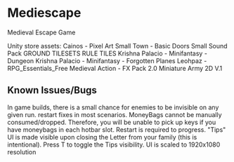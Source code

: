 # Mediescape
Medieval Escape Game

Unity store assets:
	Cainos - Pixel Art Small Town - Basic
	Doors Small Sound Pack
	GROUND TILESETS RULE TILES
	Krishna Palacio - Minifantasy - Dungeon
	Krishna Palacio - Minifantasy - Forgotten Planes
	Leohpaz - RPG_Essentials_Free
	Medieval Action - FX Pack 2.0
	Miniature Army 2D V.1

## Known Issues/Bugs
In game builds, there is a small chance for enemies to be invisible on any given run.
	restart fixes in most scenarios.
MoneyBags cannot be manually consumed/dropped. Therefore, you will be unable to pick up keys if you have moneybags in each hotbar slot.
	Restart is required to progress.
"Tips" UI is made visible upon closing the Letter from your family (this is intentional).
	Press T to toggle the Tips visibility.
UI is scaled to 1920x1080 resolution
